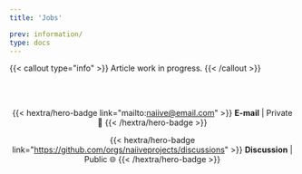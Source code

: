 ```yaml
---
title: 'Jobs'

prev: information/
type: docs
---
```


{{< callout type="info" >}}
  Article work in progress.
{{< /callout >}}

<!--more-->

<div style="text-align: center;"><br><br>

{{< hextra/hero-badge link="mailto:naiive@email.com" >}}
**E-mail** | Private 🔐
{{< /hextra/hero-badge >}}

{{< hextra/hero-badge link="https://github.com/orgs/naiiveprojects/discussions" >}}
**Discussion** | Public 🌐
{{< /hextra/hero-badge >}}

</div>
